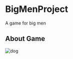 # BigMenProject
A game for big men
## About Game
![dog](https://user-images.githubusercontent.com/69307855/148559738-45292329-9d10-4943-85be-10ddeeda61e6.jpg)

